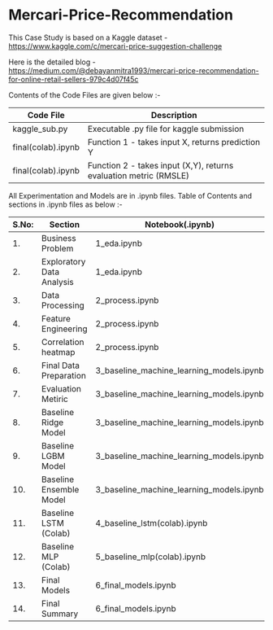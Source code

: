 # Mercari-Price-Recommendation

This Case Study is based on a Kaggle dataset - https://www.kaggle.com/c/mercari-price-suggestion-challenge

Here is the detailed blog - https://medium.com/@debayanmitra1993/mercari-price-recommendation-for-online-retail-sellers-979c4d07f45c

Contents of the Code Files are given below :-

| Code File | Description  | 
| ----  | --------- |
| kaggle_sub.py    | Executable .py file for kaggle submission|
| final(colab).ipynb    | Function 1 - takes input X, returns prediction Y|
| final(colab).ipynb    | Function 2 - takes input (X,Y), returns evaluation metric (RMSLE)|



All Experimentation and Models are in .ipynb files. Table of Contents and sections in .ipynb files as below :- 

| S.No: | Section  | Notebook(.ipynb) |
| ----  | --------- | ------------- |
| 1.    | Business Problem|  1_eda.ipynb |
| 2.    | Exploratory Data Analysis|  1_eda.ipynb |
| 3.    | Data Processing|  2_process.ipynb |
| 4.    | Feature Engineering|  2_process.ipynb |
| 5.    | Correlation heatmap|  2_process.ipynb |
| 6.    | Final Data Preparation|  3_baseline_machine_learning_models.ipynb |
| 7.    | Evaluation Metiric|  3_baseline_machine_learning_models.ipynb |
| 8.    | Baseline Ridge Model|  3_baseline_machine_learning_models.ipynb |
| 9.    | Baseline LGBM Model|  3_baseline_machine_learning_models.ipynb |
| 10.    | Baseline Ensemble Model|  3_baseline_machine_learning_models.ipynb |
| 11.    | Baseline LSTM (Colab)|  4_baseline_lstm(colab).ipynb |
| 12.    | Baseline MLP (Colab)|  5_baseline_mlp(colab).ipynb |
| 13.    | Final Models|  6_final_models.ipynb |
| 14.    | Final Summary|  6_final_models.ipynb |


